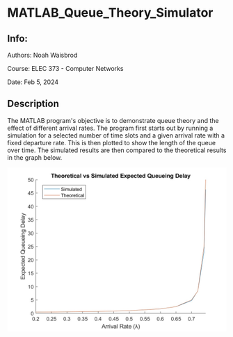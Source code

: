 # MATLAB_Queue_Theory_Simulator
## Info:
Authors: Noah Waisbrod

Course: ELEC 373 - Computer Networks

Date: Feb 5, 2024

## Description
The MATLAB program's objective is to demonstrate queue theory and the effect of different arrival rates. The program first starts out by running a simulation for a selected number of time slots and a given arrival rate with a fixed departure rate. This is then plotted to show the length of the queue over time. The simulated results are then compared to the theoretical results in the graph below.

<p align="center">
  <img src="https://github.com/Noah-Waisbrod/MATLAB_Queue_Theory_Simulator/blob/main/Img/img4/4.3.jpg" />
</p>
